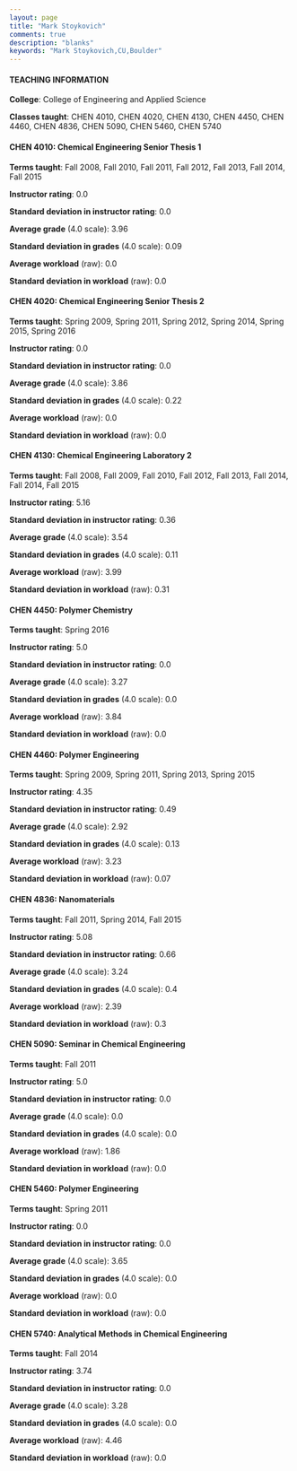 ```yaml
---
layout: page
title: "Mark Stoykovich" 
comments: true
description: "blanks"
keywords: "Mark Stoykovich,CU,Boulder"
---
```

<head>
<script src="https://ajax.googleapis.com/ajax/libs/jquery/2.1.3/jquery.min.js"></script>
<script src="https://dl.dropboxusercontent.com/s/pc42nxpaw1ea4o9/highcharts.js?dl=0"></script>
<!-- <script src="../assets/js/highcharts.js"></script> -->
<style type="text/css">@font-face {
	font-family: "Bebas Neue";
	src: url(https://www.filehosting.org/file/details/544349/BebasNeue Regular.otf) format("opentype");
	}
	h1.Bebas { 
		font-family: "Bebas Neue", Verdana, Tahoma;
	}
</style>
</head>
	   
#### TEACHING INFORMATION

**College**: College of Engineering and Applied Science

**Classes taught**: CHEN 4010, CHEN 4020, CHEN 4130, CHEN 4450, CHEN 4460, CHEN 4836, CHEN 5090, CHEN 5460, CHEN 5740

#### CHEN 4010: Chemical Engineering Senior Thesis 1

**Terms taught**: Fall 2008, Fall 2010, Fall 2011, Fall 2012, Fall 2013, Fall 2014, Fall 2015

**Instructor rating**: 0.0

**Standard deviation in instructor rating**: 0.0

**Average grade** (4.0 scale): 3.96

**Standard deviation in grades** (4.0 scale): 0.09

**Average workload** (raw): 0.0

**Standard deviation in workload** (raw): 0.0

#### CHEN 4020: Chemical Engineering Senior Thesis 2

**Terms taught**: Spring 2009, Spring 2011, Spring 2012, Spring 2014, Spring 2015, Spring 2016

**Instructor rating**: 0.0

**Standard deviation in instructor rating**: 0.0

**Average grade** (4.0 scale): 3.86

**Standard deviation in grades** (4.0 scale): 0.22

**Average workload** (raw): 0.0

**Standard deviation in workload** (raw): 0.0

#### CHEN 4130: Chemical Engineering Laboratory 2

**Terms taught**: Fall 2008, Fall 2009, Fall 2010, Fall 2012, Fall 2013, Fall 2014, Fall 2014, Fall 2015

**Instructor rating**: 5.16

**Standard deviation in instructor rating**: 0.36

**Average grade** (4.0 scale): 3.54

**Standard deviation in grades** (4.0 scale): 0.11

**Average workload** (raw): 3.99

**Standard deviation in workload** (raw): 0.31

#### CHEN 4450: Polymer Chemistry

**Terms taught**: Spring 2016

**Instructor rating**: 5.0

**Standard deviation in instructor rating**: 0.0

**Average grade** (4.0 scale): 3.27

**Standard deviation in grades** (4.0 scale): 0.0

**Average workload** (raw): 3.84

**Standard deviation in workload** (raw): 0.0

#### CHEN 4460: Polymer Engineering

**Terms taught**: Spring 2009, Spring 2011, Spring 2013, Spring 2015

**Instructor rating**: 4.35

**Standard deviation in instructor rating**: 0.49

**Average grade** (4.0 scale): 2.92

**Standard deviation in grades** (4.0 scale): 0.13

**Average workload** (raw): 3.23

**Standard deviation in workload** (raw): 0.07

#### CHEN 4836: Nanomaterials

**Terms taught**: Fall 2011, Spring 2014, Fall 2015

**Instructor rating**: 5.08

**Standard deviation in instructor rating**: 0.66

**Average grade** (4.0 scale): 3.24

**Standard deviation in grades** (4.0 scale): 0.4

**Average workload** (raw): 2.39

**Standard deviation in workload** (raw): 0.3

#### CHEN 5090: Seminar in Chemical Engineering

**Terms taught**: Fall 2011

**Instructor rating**: 5.0

**Standard deviation in instructor rating**: 0.0

**Average grade** (4.0 scale): 0.0

**Standard deviation in grades** (4.0 scale): 0.0

**Average workload** (raw): 1.86

**Standard deviation in workload** (raw): 0.0

#### CHEN 5460: Polymer Engineering

**Terms taught**: Spring 2011

**Instructor rating**: 0.0

**Standard deviation in instructor rating**: 0.0

**Average grade** (4.0 scale): 3.65

**Standard deviation in grades** (4.0 scale): 0.0

**Average workload** (raw): 0.0

**Standard deviation in workload** (raw): 0.0

#### CHEN 5740: Analytical Methods in Chemical Engineering

**Terms taught**: Fall 2014

**Instructor rating**: 3.74

**Standard deviation in instructor rating**: 0.0

**Average grade** (4.0 scale): 3.28

**Standard deviation in grades** (4.0 scale): 0.0

**Average workload** (raw): 4.46

**Standard deviation in workload** (raw): 0.0


